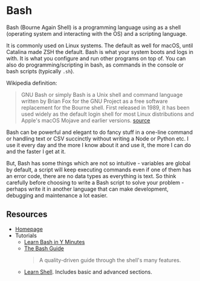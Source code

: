 # Bash

Bash (Bourne Again Shell) is a programming language using as a shell (operating system and interacting with the OS) and a scripting language. 

It is commonly used on Linux systems. The default as well for macOS, until Catalina made ZSH the default. Bash is what your system boots and logs in with. It is what you configure and run other programs on top of. You can also do programming/scripting in bash, as commands in the console or bash scripts (typically `.sh`).

Wikipedia definition:

> GNU Bash or simply Bash is a Unix shell and command language written by Brian Fox for the GNU Project as a free software replacement for the Bourne shell. First released in 1989, it has been used widely as the default login shell for most Linux distributions and Apple's macOS Mojave and earlier versions. [source](https://en.wikipedia.org/wiki/Bash_(Unix_shell))

Bash can be powerful and elegant to do fancy stuff in a one-line command or handling text or CSV succinctly without writing a Node or Python etc. I use it every day and the more I know about it and use it, the more I can do and the faster I get at it.

But, Bash has some things which are not so intuitive - variables are global by default, a script will keep executing commands even if one of them has an error code, there are no data types as everything is text. So think carefully before choosing to write a Bash script to solve your problem - perhaps write it in another language that can make development, debugging and maintenance a lot easier.

<!-- TODO how to run bash -->

## Resources

- [Homepage](https://www.gnu.org/software/bash/)
- Tutorials
    - [Learn Bash in Y Minutes](https://learnxinyminutes.com/docs/bash/)
    - [The Bash Guide](https://guide.bash.academy/)
        > A quality-driven guide through the shell's many features.
    - [Learn Shell](https://www.learnshell.org/). Includes basic and advanced sections.
